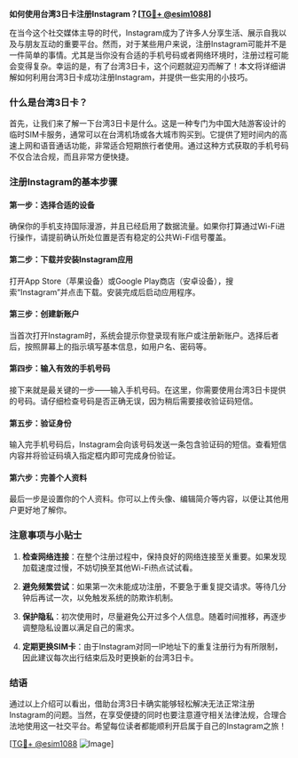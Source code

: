 **如何使用台湾3日卡注册Instagram？[[TG💪+ @esim1088](https://t.me/s/esim1088)]**

在当今这个社交媒体主导的时代，Instagram成为了许多人分享生活、展示自我以及与朋友互动的重要平台。然而，对于某些用户来说，注册Instagram可能并不是一件简单的事情。尤其是当你没有合适的手机号码或者网络环境时，注册过程可能会变得复杂。幸运的是，有了台湾3日卡，这个问题就迎刃而解了！本文将详细讲解如何利用台湾3日卡成功注册Instagram，并提供一些实用的小技巧。

### 什么是台湾3日卡？

首先，让我们来了解一下台湾3日卡是什么。这是一种专门为中国大陆游客设计的临时SIM卡服务，通常可以在台湾机场或各大城市购买到。它提供了短时间内的高速上网和语音通话功能，非常适合短期旅行者使用。通过这种方式获取的手机号码不仅合法合规，而且非常方便快捷。

### 注册Instagram的基本步骤

#### 第一步：选择合适的设备
确保你的手机支持国际漫游，并且已经启用了数据流量。如果你打算通过Wi-Fi进行操作，请提前确认所处位置是否有稳定的公共Wi-Fi信号覆盖。

#### 第二步：下载并安装Instagram应用
打开App Store（苹果设备）或Google Play商店（安卓设备），搜索“Instagram”并点击下载。安装完成后启动应用程序。

#### 第三步：创建新账户
当首次打开Instagram时，系统会提示你登录现有账户或注册新账户。选择后者后，按照屏幕上的指示填写基本信息，如用户名、密码等。

#### 第四步：输入有效的手机号码
接下来就是最关键的一步——输入手机号码。在这里，你需要使用台湾3日卡提供的号码。请仔细检查号码是否正确无误，因为稍后需要接收验证码短信。

#### 第五步：验证身份
输入完手机号码后，Instagram会向该号码发送一条包含验证码的短信。查看短信内容并将验证码填入指定框内即可完成身份验证。

#### 第六步：完善个人资料
最后一步是设置你的个人资料。你可以上传头像、编辑简介等内容，以便让其他用户更好地了解你。

### 注意事项与小贴士

1. **检查网络连接**：在整个注册过程中，保持良好的网络连接至关重要。如果发现加载速度过慢，不妨切换至其他Wi-Fi热点试试看。
   
2. **避免频繁尝试**：如果第一次未能成功注册，不要急于重复提交请求。等待几分钟后再试一次，以免触发系统的防欺诈机制。

3. **保护隐私**：初次使用时，尽量避免公开过多个人信息。随着时间推移，再逐步调整隐私设置以满足自己的需求。

4. **定期更换SIM卡**：由于Instagram对同一IP地址下的重复注册行为有所限制，因此建议每次出行结束后及时更换新的台湾3日卡。

### 结语

通过以上介绍可以看出，借助台湾3日卡确实能够轻松解决无法正常注册Instagram的问题。当然，在享受便捷的同时也要注意遵守相关法律法规，合理合法地使用这一社交平台。希望每位读者都能顺利开启属于自己的Instagram之旅！

[[TG💪+ @esim1088](https://t.me/s/esim1088) ![Image](https://i.postimg.cc/4NQfJmqS/Snipaste-2025-05-13-00-14-12.png)]